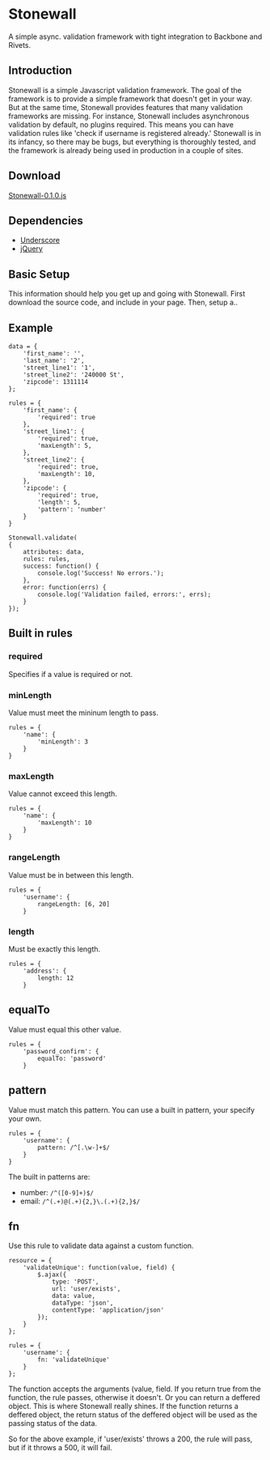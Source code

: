 Stonewall
=========

A simple async. validation framework with tight integration to Backbone and Rivets.

## Introduction

Stonewall is a simple Javascript validation framework. The goal of the framework is to provide a simple framework that doesn't get in your way. But at the same time, Stonewall provides features that many validation frameworks are missing. For instance, Stonewall includes asynchronous validation by default, no plugins required. This means you can have validation rules like 'check if username is registered already.' Stonewall is in its infancy, so there may be bugs, but everything is thoroughly tested, and the framework is already being used in production in a couple of sites.

## Download

[Stonewall-0.1.0.js](https://raw.github.com/britco/stonewall/master/dist/Stonewall-0.1.0.js)

## Dependencies
* [Underscore](http://underscorejs.org/)
* [jQuery](http://jquery.com/)

## Basic Setup

This information should help you get up and going with Stonewall. First download the source code, and include in your page. Then, setup a..

## Example
  
	data = {
		'first_name': '',
		'last_name': '2',
		'street_line1': '1',
		'street_line2': '240000 St',
		'zipcode': 1311114
	};

	rules = {
		'first_name': {
			'required': true
		},
		'street_line1': {
			'required': true,
			'maxLength': 5,
		},
		'street_line2': {
			'required': true,
			'maxLength': 10,
		},
		'zipcode': {
			'required': true,
			'length': 5,
			'pattern': 'number'
		}
	}

	Stonewall.validate(
	{
		attributes: data,
		rules: rules,
		success: function() {
			console.log('Success! No errors.');
		},
		error: function(errs) {
			console.log('Validation failed, errors:', errs);
		}
	});
	
## Built in rules

### required
Specifies if a value is required or not.

### minLength

Value must meet the mininum length to pass.
	
	rules = {
		'name': {
			'minLength': 3
		}
	}

### maxLength

Value cannot exceed this length.
	
	rules = {
		'name': {
			'maxLength': 10
		}
	}

### rangeLength

Value must be in between this length.
	
	rules = {
		'username': {
			rangeLength: [6, 20]
		}

### length

Must be exactly this length.
	
	rules = {
		'address': {
			length: 12
		}

## equalTo

Value must equal this other value.
	
	rules = {
		'password_confirm': {
			equalTo: 'password'
		}

## pattern

Value must match this pattern. You can use a built in pattern, your specify your own.
	
	rules = {
		'username': {
			pattern: /^[.\w-]+$/
		}
	}

The built in patterns are:
* number: `/^([0-9]+)$/`
* email: `/^(.+)@(.+){2,}\.(.+){2,}$/`


## fn

Use this rule to validate data against a custom function.

	resource = {
		'validateUnique': function(value, field) {
			$.ajax({
				type: 'POST',
				url: 'user/exists',
				data: value,
				dataType: 'json',
				contentType: 'application/json'
			});
		}
	};
	
	rules = {
		'username': {
			fn: 'validateUnique'
		}
	};

The function accepts the arguments (value, field. If you return true from the function, the rule passes, otherwise it doesn't. Or you can return a deffered object. This is where Stonewall really shines. If the function returns a deffered object, the return status of the deffered object will be used as the passing status of the data.

So for the above example, if 'user/exists' throws a 200, the rule will pass, but if it throws a 500, it will fail.
